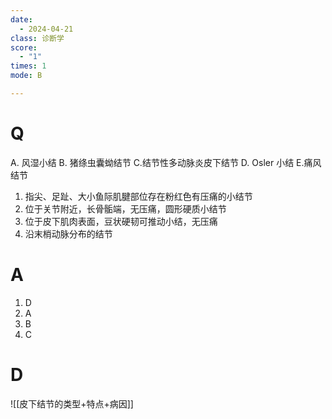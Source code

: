 ```yaml
---
date:
  - 2024-04-21
class: 诊断学
score:
  - "1"
times: 1
mode: B

--- 
```



# Q
A. 风湿小结 
B. 猪绦虫囊蚴结节
C.结节性多动脉炎皮下结节 
D. Osler 小结
E.痛风结节

1. 指尖、足趾、大小鱼际肌腱部位存在粉红色有压痛的小结节
2. 位于关节附近，长骨骺端，无压痛，圆形硬质小结节
3. 位于皮下肌肉表面，豆状硬韧可推动小结，无压痛
4. 沿末梢动脉分布的结节

# A

1. D
2. A
3. B
4. C




# D
![[皮下结节的类型+特点+病因]]